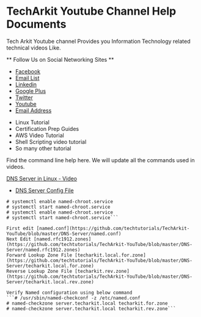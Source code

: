 # TechArkit Youtube Channel Help Documents
 
Tech Arkit Youtube channel Provides you Information Technology related technical videos Like.


** Follow Us on Social Networking Sites **
* [Facebook](https://www.facebook.com/Linuxarkit/)
* [Email List](https://feedburner.google.com/fb/a/mailverify?uri=arkit)
* [Linkedin](https://in.linkedin.com/in/ravi-kumar-94530121)
* [Google Plus](https://plus.google.com/u/0/+RedhatEnterpriseLinuxStepbyStepGuide/posts)
* [Twitter](https://twitter.com/aravikumar48)
* [Youtube](https://www.youtube.com/Techarkit?sub_confirmation=1)
* [Email Address](aravikumar48@gmail.com)

- Linux Tutorial
- Certification Prep Guides
- AWS Video Tutorial
- Shell Scripting video tutorial
- So many other tutorial

Find the command line help here. We will update all the commands used in videos.

[DNS Server in Linux - Video](https://youtu.be/B6RprjoOdk4)
- [DNS Server Config File](https://github.com/techtutorials/TechArkit-YouTube/tree/master/DNS-Server)
```# yum install bind* -y
# systemctl enable named-chroot.service
# systemctl start named-chroot.service
# systemctl enable named-chroot.service
# systemctl start named-chroot.service```

First edit [named.conf](https://github.com/techtutorials/TechArkit-YouTube/blob/master/DNS-Server/named.conf)
Next Edit [named.rfc1912.zones](https://github.com/techtutorials/TechArkit-YouTube/blob/master/DNS-Server/named.rfc1912.zones)
Forward Lookup Zone File [techarkit.local.for.zone](https://github.com/techtutorials/TechArkit-YouTube/blob/master/DNS-Server/techarkit.local.for.zone)
Reverse Lookup Zone File [techarkit.rev.zone](https://github.com/techtutorials/TechArkit-YouTube/blob/master/DNS-Server/techarkit.local.rev.zone)

Verify Named configuration using below command
```# /usr/sbin/named-checkconf -z /etc/named.conf
# named-checkzone server.techarkit.local techarkit.for.zone
# named-checkzone server.techarkit.local techarkit.rev.zone```



